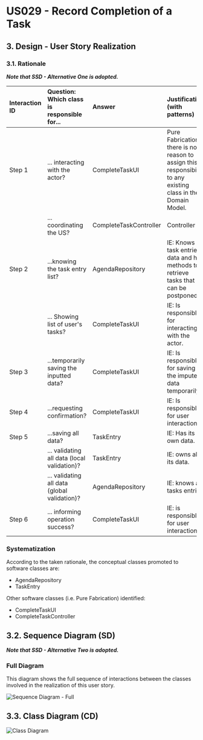 # US029 - Record Completion of a Task

## 3. Design - User Story Realization

### 3.1. Rationale

_**Note that SSD - Alternative One is adopted.**_

| Interaction ID | Question: Which class is responsible for...   | Answer                 | Justification (with patterns)                                                                                 |
|:---------------|:----------------------------------------------|:-----------------------|:--------------------------------------------------------------------------------------------------------------|
| Step 1         | 	... interacting with the actor?              | CompleteTaskUI         | Pure Fabrication: there is no reason to assign this responsibility to any existing class in the Domain Model. |
| 	              | 	... coordinating the US?                     | CompleteTaskController | Controller                                                                                                    |
| Step 2         | ...knowing the task entry list?               | AgendaRepository       | IE: Knows all task entries' data and has methods to retrieve tasks that can be postponed.                     |
| 	              | ... Showing list of user's tasks?             | CompleteTaskUI         | IE: Is responsible for interacting with the actor.                                                            | 
| Step 3 	       | 	...temporarily saving the inputted data?     | CompleteTaskUI         | IE: Is responsible for saving the imputed data temporarily.                                                   |
| Step 4         | 	...requesting confirmation?                  | CompleteTaskUI         | IE: Is responsible for user interactions.                                                                     |
| Step 5		  	    | ...saving all data?                           | TaskEntry              | IE: Has its own data.                                                                                         |
| 			  	         | 	... validating all data (local validation)?  | TaskEntry              | IE: owns all its data.                                                                                        |
| 			  	         | 	... validating all data (global validation)? | AgendaRepository       | IE: knows all tasks entries.                                                                                  |
| Step 6  		     | 	... informing operation success?             | CompleteTaskUI         | IE: is responsible for user interactions.                                                                     |

### Systematization ##

According to the taken rationale, the conceptual classes promoted to software classes are:


* AgendaRepository
* TaskEntry

Other software classes (i.e. Pure Fabrication) identified:

* CompleteTaskUI
* CompleteTaskController
## 3.2. Sequence Diagram (SD)

_**Note that SSD - Alternative Two is adopted.**_

### Full Diagram

This diagram shows the full sequence of interactions between the classes involved in the realization of this user story.

![Sequence Diagram - Full](svg/us029-sequence-diagram-full.svg)

## 3.3. Class Diagram (CD)

![Class Diagram](svg/us029-class-diagram.svg)